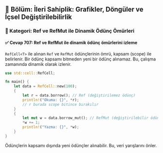 ## 📘 Bölüm: İleri Sahiplik: Grafikler, Döngüler ve İçsel Değiştirilebilirlik  
### 🔹 Kategori: Ref ve RefMut ile Dinamik Ödünç Ömürleri  
#### ✅ Cevap 707: Ref ve RefMut ile dinamik ödünç ömürlerini izleme

`RefCell<T>` ile alınan `Ref` ve `RefMut` ödünçlerinin ömrü, kapsam (scope) ile belirlenir. Bir ödünç kapsamı bitmeden yeni bir ödünç alınamaz. Bu, çalışma zamanında dinamik olarak izlenir.

```rust
use std::cell::RefCell;

fn main() {
    let data = RefCell::new(100);
    {
        let r = data.borrow(); // Ref (değiştirilemez ödünç)
        println!("Okuma: {}", *r);
        // r burada scope bitince bırakılır
    }
    {
        let mut w = data.borrow_mut(); // RefMut (değiştirilebilir ödünç)
        *w += 1;
        println!("Yazma: {}", *w);
    }
}
```

Ödünçlerin kapsamı dışında yeni ödünçler alınabilir. Bu, veri yarışlarını önler.
